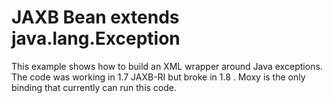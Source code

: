 # JAXB Bean extends java.lang.Exception

This example shows how to build an XML wrapper around Java exceptions. The code was working in 1.7 JAXB-RI but broke in 1.8 . Moxy is the only binding that currently can run this code.

